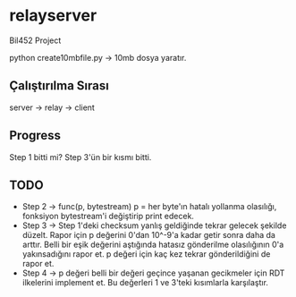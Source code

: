 # relayserver
Bil452 Project

python create10mbfile.py -> 10mb dosya yaratır.

## Çalıştırılma Sırası
server -> relay -> client

## Progress
Step 1 bitti mi?
Step 3'ün bir kısmı bitti.

## TODO
- Step 2 -> func(p, bytestream) p = her byte'ın hatalı yollanma olasılığı, fonksiyon bytestream'i değiştirip print edecek.
- Step 3 -> Step 1'deki checksum yanlış geldiğinde tekrar gelecek şekilde düzelt. Rapor için p değerini 0'dan 10^-9'a kadar getir sonra daha da arttır. Belli bir eşik değerini aştığında hatasız gönderilme olasılığının 0'a yakınsadığını rapor et. p değeri için kaç kez tekrar gönderildiğini de rapor et.
- Step 4 -> p değeri belli bir değeri geçince yaşanan gecikmeler için RDT ilkelerini implement et. Bu değerleri 1 ve 3'teki kısımlarla karşılaştır.